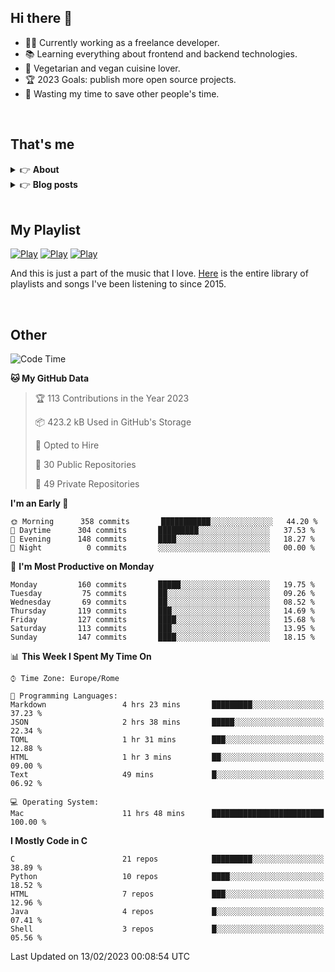 <h2>Hi there 👋</h2>

- 👨‍💻 Currently working as a freelance developer.
- :books: Learning everything about frontend and backend technologies.
- 🌱 Vegetarian and vegan cuisine lover.
- :trophy: 2023 Goals: publish more open source projects.
- :dart: Wasting my time to save other people's time.

<br>

## That's me
<!-- markdownlint-disable MD033 -->
<details>
    <summary>&#128073 <b>About</b></summary><br/>

<!-- BLOG-POST-LIST:START -->
- 👀 [About me](https://simonemargio.im/about/)
- 🧑‍💻 [Resume](https://simonemargio.im/resume/)
- 🤝 [Polywork](https://www.polywork.com/simonemargio)
<!-- BLOG-POST-LIST:END -->
</details>

<details>
    <summary>&#128073 <b>Blog posts</b></summary><br/>

<!-- BLOG-POST-LIST:START -->
- [LastPass](https://simonemargio.im/blog/lastpass/)
- [Apple Music](https://simonemargio.im/blog/applemusic/)
- [iCloud Keychain](https://simonemargio.im/blog/icloudkeychain/)
- [Digital legacy](https://simonemargio.im/blog/digitallegacy/)
- [Usability](https://simonemargio.im/blog/usability/)
- [Bitwarden](https://simonemargio.im/blog/bitwarden/)
- [About EXIF metadata](https://simonemargio.im/blog/aboutexifmetadata/)
- [Stop using whatsapp](https://simonemargio.im/blog/stopusingwhatsapp/)
- [Password Managers](https://simonemargio.im/blog/managepasswords/)
- [More](https://simonemargio.im/blog/page/2/)
<!-- BLOG-POST-LIST:END -->
</details>

<br>

## My Playlist
[![Play](https://user-images.githubusercontent.com/22590804/173320312-c6ff4952-2d80-4da0-bc86-1a49d009b4a7.jpg)](https://music.apple.com/it/playlist/juice/pl.u-mJy83A8tGBvZWA)
[![Play](https://user-images.githubusercontent.com/22590804/173320788-49695c90-a4c3-48b3-8ac5-f6f4b944955f.jpg)](https://music.apple.com/it/playlist/gym/pl.u-38oWWgbT3gryK0)
[![Play](https://user-images.githubusercontent.com/22590804/173321081-fd673357-e189-4e1d-bf6a-fc8048872de2.jpg)](https://music.apple.com/it/playlist/relax/pl.u-9N9LLp3u27KNLk)

And this is just a part of the music that I love. [Here](https://simonemargiomusic.netlify.app) is the entire library of playlists and songs I've been listening to since 2015.

<br>

## Other

<!--START_SECTION:waka-->
![Code Time](http://img.shields.io/badge/Code%20Time-376%20hrs%2040%20mins-blue)

**🐱 My GitHub Data** 

> 🏆 113 Contributions in the Year 2023
 > 
> 📦 423.2 kB Used in GitHub's Storage 
 > 
> 💼 Opted to Hire
 > 
> 📜 30 Public Repositories 
 > 
> 🔑 49 Private Repositories  
 > 
**I'm an Early 🐤** 

```text
🌞 Morning      358 commits       ███████████░░░░░░░░░░░░░░   44.20 % 
🌆 Daytime      304 commits       █████████░░░░░░░░░░░░░░░░   37.53 % 
🌃 Evening      148 commits       ████░░░░░░░░░░░░░░░░░░░░░   18.27 % 
🌙 Night          0 commits       ░░░░░░░░░░░░░░░░░░░░░░░░░   00.00 % 

```
📅 **I'm Most Productive on Monday** 

```text
Monday         160 commits       █████░░░░░░░░░░░░░░░░░░░░   19.75 % 
Tuesday         75 commits       ██░░░░░░░░░░░░░░░░░░░░░░░   09.26 % 
Wednesday       69 commits       ██░░░░░░░░░░░░░░░░░░░░░░░   08.52 % 
Thursday       119 commits       ███░░░░░░░░░░░░░░░░░░░░░░   14.69 % 
Friday         127 commits       ████░░░░░░░░░░░░░░░░░░░░░   15.68 % 
Saturday       113 commits       ███░░░░░░░░░░░░░░░░░░░░░░   13.95 % 
Sunday         147 commits       ████░░░░░░░░░░░░░░░░░░░░░   18.15 % 

```


📊 **This Week I Spent My Time On** 

```text
⌚︎ Time Zone: Europe/Rome

💬 Programming Languages: 
Markdown                 4 hrs 23 mins       █████████░░░░░░░░░░░░░░░░   37.23 % 
JSON                     2 hrs 38 mins       █████░░░░░░░░░░░░░░░░░░░░   22.34 % 
TOML                     1 hr 31 mins        ███░░░░░░░░░░░░░░░░░░░░░░   12.88 % 
HTML                     1 hr 3 mins         ██░░░░░░░░░░░░░░░░░░░░░░░   09.00 % 
Text                     49 mins             █░░░░░░░░░░░░░░░░░░░░░░░░   06.92 % 

💻 Operating System: 
Mac                      11 hrs 48 mins      █████████████████████████   100.00 % 

```

**I Mostly Code in C** 

```text
C                        21 repos            █████████░░░░░░░░░░░░░░░░   38.89 % 
Python                   10 repos            ████░░░░░░░░░░░░░░░░░░░░░   18.52 % 
HTML                     7 repos             ███░░░░░░░░░░░░░░░░░░░░░░   12.96 % 
Java                     4 repos             █░░░░░░░░░░░░░░░░░░░░░░░░   07.41 % 
Shell                    3 repos             █░░░░░░░░░░░░░░░░░░░░░░░░   05.56 % 

```



 Last Updated on 13/02/2023 00:08:54 UTC
<!--END_SECTION:waka-->



